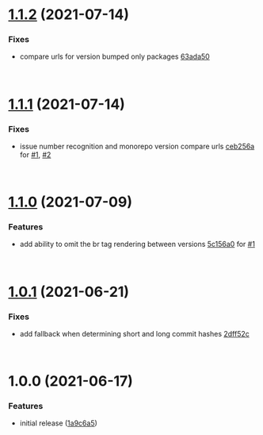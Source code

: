 # [1.1.2](https://github.com/JSanchezIO/conventional-changelog-ghostwriter/compare/v1.1.1...v1.1.2) (2021-07-14)


### Fixes

- compare urls for version bumped only packages
 [63ada50](https://github.com/JSanchezIO/conventional-changelog-ghostwriter/commit/63ada50cc22cee86783c08f76a3dcd1177088df1)



<br />

# [1.1.1](https://github.com/JSanchezIO/conventional-changelog-ghostwriter/compare/v1.1.0...v1.1.1) (2021-07-14)


### Fixes

- issue number recognition and monorepo version compare urls
 [ceb256a](https://github.com/JSanchezIO/conventional-changelog-ghostwriter/commit/ceb256adcf2c81f2a0c8993cc5d0fd5210060a89)
for [#1](https://github.com/JSanchezIO/conventional-changelog-ghostwriter/issues/1), 
 [#2](https://github.com/JSanchezIO/conventional-changelog-ghostwriter/issues/2)



<br />

# [1.1.0](https://github.com/JSanchezIO/conventional-changelog-ghostwriter/compare/v1.0.1...v1.1.0) (2021-07-09)


### Features

- add ability to omit the br tag rendering between versions
 [5c156a0](https://github.com/JSanchezIO/conventional-changelog-ghostwriter/commit/5c156a0dfa01765e0677640870127fca0bf101c3)
for [#1](https://github.com/JSanchezIO/conventional-changelog-ghostwriter/issues/1)



<br />

# [1.0.1](https://github.com/JSanchezIO/conventional-changelog-ghostwriter/compare/v1.0.0...v1.0.1) (2021-06-21)


### Fixes

- add fallback when determining short and long commit hashes
 [2dff52c](https://github.com/JSanchezIO/conventional-changelog-ghostwriter/commit/2dff52cc25cb46fc496b3659ab70bd79312b6725)



<br />

# 1.0.0 (2021-06-17)


### Features

* initial release ([1a9c6a5](https://github.com/JSanchezIO/conventional-changelog-ghostwriter/commit/1a9c6a55a9afac152ad368a40d89334c95f3e10e))
